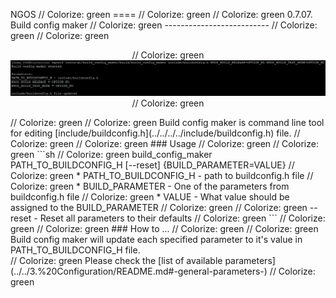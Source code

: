 NGOS                                                                                                                                                                                                     // Colorize: green
====                                                                                                                                                                                                     // Colorize: green
                                                                                                                                                                                                         // Colorize: green
0.7.07. Build config maker                                                                                                                                                                               // Colorize: green
--------------------------                                                                                                                                                                               // Colorize: green
                                                                                                                                                                                                         // Colorize: green
<p align="center">                                                                                                                                                                                       // Colorize: green
    <img src="https://github.com/Gris87/ngos/blob/master/tools/qt/build_config_maker/Screenshot.png?raw=true" alt="Screenshot"/>                                                                         // Colorize: green
</p>                                                                                                                                                                                                     // Colorize: green
                                                                                                                                                                                                         // Colorize: green
Build config maker is command line tool for editing [include/buildconfig.h](../../../../include/buildconfig.h) file.                                                                                     // Colorize: green
                                                                                                                                                                                                         // Colorize: green
### Usage                                                                                                                                                                                                // Colorize: green
                                                                                                                                                                                                         // Colorize: green
```sh                                                                                                                                                                                                    // Colorize: green
build_config_maker PATH_TO_BUILDCONFIG_H [--reset] {BUILD_PARAMETER=VALUE}                                                                                                                               // Colorize: green
    * PATH_TO_BUILDCONFIG_H - path to buildconfig.h file                                                                                                                                                 // Colorize: green
    * BUILD_PARAMETER       - One of the parameters from buildconfig.h file                                                                                                                              // Colorize: green
    * VALUE                 - What value should be assigned to the BUILD_PARAMETER                                                                                                                       // Colorize: green
                                                                                                                                                                                                         // Colorize: green
    --reset - Reset all parameters to their defaults                                                                                                                                                     // Colorize: green
```                                                                                                                                                                                                      // Colorize: green
                                                                                                                                                                                                         // Colorize: green
### How to ...                                                                                                                                                                                           // Colorize: green
                                                                                                                                                                                                         // Colorize: green
Build config maker will update each specified parameter to it's value in PATH_TO_BUILDCONFIG_H file.<br/>                                                                                                // Colorize: green
Please check the [list of available parameters](../../3.%20Configuration/README.md#-general-parameters-)                                                                                                 // Colorize: green
